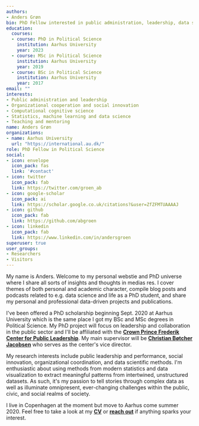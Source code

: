 ```yaml
---
authors:
- Anders Grøn
bio: PhD Fellow interested in public administration, leadership, data science, and social innovation.
education:
  courses:
  - course: PhD in Political Science
    institution: Aarhus University
    year: 2023
  - course: MSc in Political Science
    institution: Aarhus University
    year: 2019
  - course: BSc in Political Science
    institution: Aarhus University
    year: 2017
email: ""
interests:
- Public administration and leadership
- Organizational cooperation and social innovation
- Computational cognitive science
- Statistics, machine learning and data science
- Teaching and mentoring
name: Anders Grøn
organizations:
- name: Aarhus University
  url: "https://international.au.dk/"
role: PhD Fellow in Political Science
social:
- icon: envelope
  icon_pack: fas
  link: '#contact'
- icon: twitter
  icon_pack: fab
  link: https://twitter.com/groen_ab
- icon: google-scholar
  icon_pack: ai
  link: https://scholar.google.co.uk/citations?&user=ZfZFMTUAAAAJ
- icon: github
  icon_pack: fab
  link: https://github.com/abgroen
- icon: linkedin
  icon_pack: fab
  link: https://www.linkedin.com/in/andersgroen
superuser: true
user_groups:
- Researchers
- Visitors
---
```


My name is Anders. Welcome to my personal webstie and PhD universe where I share all sorts of insights and thoughts in medias res. I cover themes of both personal and academic character, compile blog posts and podcasts related to e.g. data science and life as a PhD student, and share my personal and professional data-driven projects and publications.

I've been offered a PhD scholarship beginning Sept. 2020 at Aarhus University which is the same place I got my BSc and MSc degrees in Political Science. My PhD project will focus on leadership and collaboration in the public sector and I'll be affiliated with the <a href = "https://ps.au.dk/en/crown-prince-frederik-center-for-public-leadership/" rel ="follow"><strong>Crown Prince Frederik Center for Public Leadership</strong></a>. My main supervisor will be <a href = "https://pure.au.dk/portal/da/persons/christian-boetcher-jacobsen(fd9dea84-2af2-4d41-89ac-117e13f5324c).html" rel ="follow"><strong>Christian Bøtcher Jacobsen</strong></a> who serves as the center's vice director.

My research interests include public leadership and performance, social innovation, organizational coordination, and data scientific methods. I'm enthusiastic about using methods from modern statistics and data visualization to extract meaningful patterns from intertwined, unstructured datasets. As such, it's my passion to tell stories through complex data as well as illuminate omnipresent, ever-changing challenges within the public, civic, and social realms of society.

I live in Copenhagen at the moment but move to Aarhus come summer 2020. Feel free to take a look at my <a href = "https://www.abgroen.com/files/cv.pdf" rel ="follow"><strong>CV</strong></a> or <a href = "https://www.abgroen.com/#contact" rel ="follow"><strong>reach out</strong></a> if anything sparks your interest.
